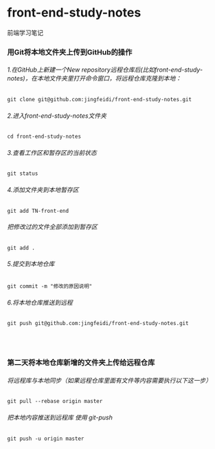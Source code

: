 # front-end-study-notes
前端学习笔记

### 用Git将本地文件夹上传到GitHub的操作
 ###### 1.在GitHub上新建一个New repository远程仓库后(比如front-end-study-notes)，在本地文件夹里打开命令窗口，将远程仓库克隆到本地：<br>
 ```
 git clone git@github.com:jingfeidi/front-end-study-notes.git
 ```

 ###### 2.进入front-end-study-notes文件夹<br>
 ```
 cd front-end-study-notes 
 ```

 ###### 3.查看工作区和暂存区的当前状态<br>
 ```  
 git status
 ```

 ###### 4.添加文件夹到本地暂存区<br>
  ```
  git add TN-front-end 
  ```

 ###### 把修改过的文件全部添加到暂存区<br>
 ```
 git add .
  ```
 ###### 5.提交到本地仓库<br>
 ```
 git commit -m "修改的原因说明"  
 ```

 ###### 6.将本地仓库推送到远程<br>
 ```
 git push git@github.com:jingfeidi/front-end-study-notes.git
 ```
 <br><br>
 ### 第二天将本地仓库新增的文件夹上传给远程仓库
 ###### 将远程库与本地同步（如果远程仓库里面有文件等内容需要执行以下这一步）<br>
 ```
 git pull --rebase origin master
 ```
 
 ###### 把本地内容推送到远程库 使用 git-push<br>
 ```
 git push -u origin master
 ```
 
